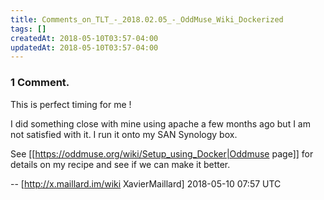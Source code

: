```yaml
---
title: Comments_on_TLT_-_2018.02.05_-_OddMuse_Wiki_Dockerized
tags: []
createdAt: 2018-05-10T03:57-04:00
updatedAt: 2018-05-10T03:57-04:00
---
```


### 1 Comment.
This is perfect timing for me !

I did something close with mine using apache a few months ago but I am not satisfied with it.
I run it onto my SAN Synology box.

See [[https://oddmuse.org/wiki/Setup_using_Docker|Oddmuse page]] for details on my recipe and see if we can make it better.

-- [http://x.maillard.im/wiki XavierMaillard] 2018-05-10 07:57 UTC



